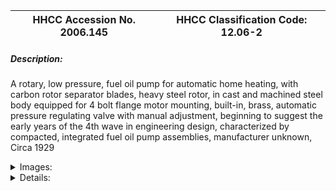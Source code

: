 | **HHCC Accession No. 2006.145** |**HHCC Classification Code:  12.06-2**|
| ----------- | ----------- |
##### Description:
A rotary, low pressure, fuel oil pump for automatic home heating, with carbon rotor separator blades, heavy steel rotor, in cast and machined steel body equipped for 4 bolt flange motor mounting, built-in, brass, automatic pressure regulating valve with manual adjustment, beginning to suggest the early years of the 4th wave in engineering design, characterized by compacted, integrated fuel oil pump assemblies, manufacturer unknown, Circa 1929


<details>
	<summary>Images:</summary>
<div class="gallery gallery-wrapper--full" contenteditable="false" data-is-empty="false" data-translation="Add images" data-columns="6">
<figure class="gallery__item"><a href="#DOMAIN_NAME#gallery/12.06-2.jpg" data-size="1936x1150"><img src="#DOMAIN_NAME#gallery/12.06-2-thumbnail.jpg" alt=""></a></figure>
<figure class="gallery__item"><a href="#DOMAIN_NAME#gallery/12.06-2a.jpg" data-size="1493x1548"><img src="#DOMAIN_NAME#gallery/12.06-2a-thumbnail.jpg" alt=""></a></figure>
<figure class="gallery__item"><a href="#DOMAIN_NAME#gallery/12.06-2b.jpg" data-size="2074x915"><img src="#DOMAIN_NAME#gallery/12.06-2b-thumbnail.jpg" alt=""></a></figure>
<figure class="gallery__item"><a href="#DOMAIN_NAME#gallery/12.06-2c.jpg" data-size="1848x1522"><img src="#DOMAIN_NAME#gallery/12.06-2c-thumbnail.jpg" alt=""></a></figure>
<figure class="gallery__item"><a href="#DOMAIN_NAME#gallery/12.06-2d.jpg" data-size="1630x996"><img src="#DOMAIN_NAME#gallery/12.06-2d-thumbnail.jpg" alt=""></a></figure>
</div>
</details>


<details>
	<summary>Details:</summary>

##### Group:
12.06 Pressure Atomizing Oil Burner Equipment and Systems - Fuel Pump Assemblies

##### Make:
Unknown See Note 1

##### Manufacturer:
Unknown See Note 1

##### Model:
Unknown

##### Serial No.:


##### Size:
6 inch dia x 4 inch long

##### Weight:
14 lbs.

##### Circa:
1929

##### Rating:
Exhibition, education, and research quality, illustrating the engineering and design of carbon blade rotary fuel oil pumps for automatic home heating in Canada in the late  1920's, a period in which the trend to increasingly compacted and functionally integrated configurations was evident [Wave 4].

##### Patent Date/Number:


##### Provenance:
From York County (York Region) Ontario, once a rich agricultural hinterlands, attracting early settlement in the last years of the 18th century. Located on the north slopes of the Oak Ridges Moraine, within 20 miles of Toronto, the County would also attract early ex-urban development, to be come a wealthy market place for the emerging household and consumer technologies of the early and mid 20th century. 

This artifact was discovered in the 1950's in the used stock of T. H. Oliver, Refrigeration and Electric Sales and Service, Aurora, Ontario, an early worker in the field of agricultural, industrial and consumer technology. 

This assembly was used in York County [York Region] north of Toronto in the 1930's

##### Type and Design:
With steel body equipped for 4 bolt flange mounting [facilitating compact,coaxial motor drive], built-in, brass, automatic pressure regulating valve with manual adjustment, the technology represented here begins to suggest the 4th wave in engineering design, moving to motorized burner technology, with increasingly compacted and functionally integrated fuel oil pump assemblies with piping and pressure valving buried within the body of the pump assembly. 
A motorized, rotary, low pressure, fuel oil pump 
Four natural carbon separator, rotor blades, 
heavy steel rotor, 
heavy cast and machined steel body 
equipped for 4 bolt flange mounting, 
built-in, brass, automatic pressure regulating valve with manual adjustment,

##### Construction:


##### Material:


##### Special Features:
Natural carbon separator blades

##### Accessories:


##### Capacities:


##### Performance Characteristics:


##### Operation:


##### Control and Regulation:


##### Targeted Market Segment:


##### Consumer Acceptance:


##### Merchandising:


##### Market Price:


##### Technological Significance:
From the vantage point of the early 21st century, the evolution of oil fired, automatic home heating equipment would be seen as generally advancing in four broad waves, each of which would take place over a considerable period of time, each producing many variations of the genre:
Vaporizing, non-motorized and non-electrified, technology [see Group 11.01 artifacts, no. 11.01-1]
Elemental,  motorized, platform mounted technology with peripheral piping and valving components [see Group 12.01, artifact no 12.01-1, and pump assembly 12.06-1]
Compacted motorized technology with inherent, peripheral component parts engineered into the pump assembly [see pump assembly Group 12.06, artifact, and 12.06-2]
Functionally integrated, motorized technology, beyond being compacted, a number of functions would be smoothly integrated into a single pump assembly, including piping and valving [see Group 12.01, artifact 12.01-2 and pump assembly 12.06-2] 
By the early 1930's the Canadian oil heating industry was progressing well beyond simple, gravity feed, vaporizing oil-heating equipment [wave 1] and elemental, motorized, electrified, designs [wave 2], to increasingly more compacted and functionally integrated engineering designs. Seen here in the compact, coaxial motor drive flange and the built in pressure valve and piping passages.
This pump assembly is, then, an early marker of the 4th design wave 
A hallmarks of the design is the use of carbon, separator, rotor blades. Carbon was a natural choice, as a natural substance, which tended to be self lubricating and self-positioning, wearing to cylinder wall to maintain a close running tolerance and quiet operation ' all this in a period long before the availability of more sophisticated engineering materials
A hallmark of this technology of the period would also be its massive weight, as represented here by this 10 lb., toe crushing, partial pump body. But the look was a preferred one in the culture of the times, by a public still spooked by the seeming inherent dangers represented by un-attended, automatic oil heating equipment in the home. Among other things it must look, feel and in fact be solid.

##### Industrial Significance:
A marker of the sophisticated machining and manufacturing techniques of the times, using the relatively crude machine tools available.

##### Socio-economic Significance:


##### Socio-cultural Significance:
In spite of an inherently cautious Canadian public and its attitude towards new fangled, electro-mechanical contraptions in the early years of the 20th century, consumer interest in automatic oil heating equipment for the home grew surprisingly rapidly - amongst those that could afford to aspire to such luxuries in a period of national economic depression.
Household machines, refrigerators and oil burners in the basement, would be the "show and tell" subjects of the day for many upper-middle class homeowner, those with interests in 'conspicuous wealth', anxious and willing to demonstrate their latest life style purchases.
The master narrative told here, the one to which almost all others relate, is that of the emergence of 'machinery in the Canadian home'. As the 20th century dawned, Canadians, accustomed to their resource-based, extractive economy were used to transportation, traction and motive power machines in farm, mill and factory, where they seemed to rightfully belong. With the 1920's, however, all that was about to change ' and change dramatically
Here-to-for, the familiar motive power, rotating machines of farm, mill and factory were driven by central station power plants, water, steam and later internal combustion engines. But it was with the advent of motive power packaged in unitary, moveable forms, as in the 'stationary', gasoline engine [explosion engine] and the electric motor that a new era in motive power was made possible for home, as well as for farm, mill and factory applications
It was principally the fractional horsepower, single phase, induction electric motor [see note #1] that made possible the introduction of machinery into the home, and with it 'the end of quiet' [see historical artifacts Classification Group 16,00, see Reference #1].  
With the introduction of self powered machines into the home also came the introduction of automated, self regulating machinery, machinery that would turn iteself on and off, without the touch of human hand - the refrigerator, oil burner and water pump. 
These automated, inanimate objects also introduced new rhythms into the home, each with its distinctive hum and beat, each coming on and off with its own unique operating rhythm.  The aroma of oils, vapours and materials, once foreign in the household, would also fallow. The 20th century 'electro- mechanical' Canadian home had arrived, much the same as the digital Canadian home would arrive in little more than half a century later ' changing all.  The consequences were profound, spelled out in terms of the social, cultural and economic changes wrought.

##### Donor:
G. Leslie Oliver, The T. H. Oliver HVACR Collection

##### HHCC Storage Location:


##### Tracking:


##### Bibliographic References:
1) Instructions for Installation, Fess Automatic Oil Burners, TypyJR, TypeF, DA, DS, DAE, D3, BI, Fess Oil Burners of Canada Limited, Toronto, undated 
2)   Fractional Horsepower Electric Motors, Cyril Veinott, McGraw-Hill, New York,  1948

##### Notes:
Possibly Fess Oil Burners of Canada, suggested by the black/green enamel characteristic of the manufacturer
For an account of the construction, operation, installation and servicing of fuel oil pump assemblies see 'Better Oilheating, A service Guide, Operation and Maintenance of Oil Burners, Second Edition, 1959, Fueloil and Heat, N.Y.

##### Related Reports:

</details>
